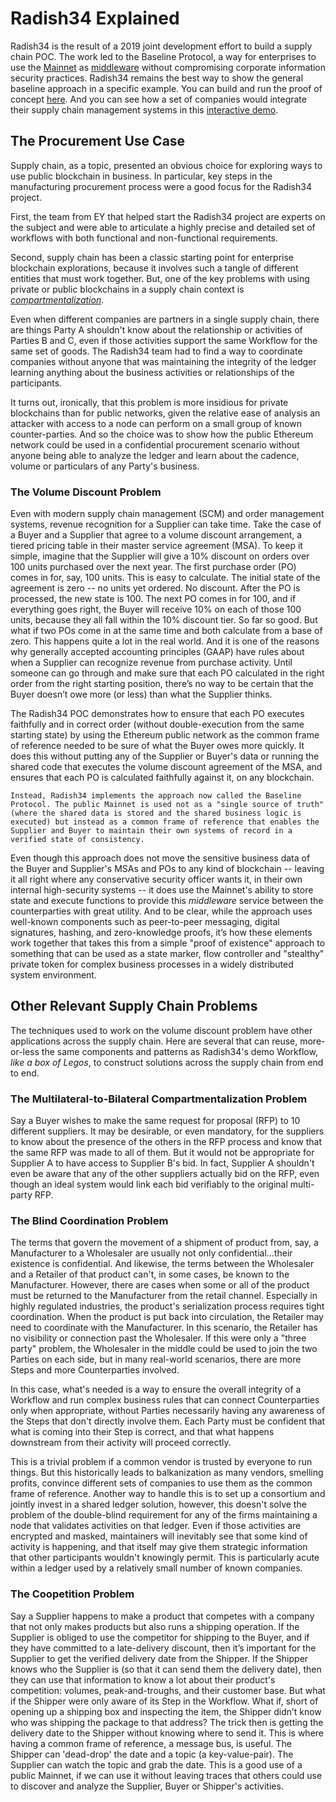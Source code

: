 # Radish34 Explained

Radish34 is the result of a 2019 joint development effort to build a supply chain POC. The work led to the Baseline Protocol, a way for enterprises to use the [Mainnet](../baseline-basics/glossary.md#mainnet) as [middleware](../baseline-basics/glossary.md#middleware) without compromising corporate information security practices. Radish34 remains the best way to show the general baseline approach in a specific example. You can build and run the proof of concept [here](radish34-poc.md). And you can see how a set of companies would integrate their supply chain management systems in this [interactive demo](radish34-demo.md).

## The Procurement Use Case

Supply chain, as a topic, presented an obvious choice for exploring ways to use public blockchain in business. In particular, key steps in the manufacturing procurement process were a good focus for the Radish34 project.

First, the team from EY that helped start the Radish34 project are experts on the subject and were able to articulate a highly precise and detailed set of workflows with both functional and non-functional requirements.

Second, supply chain has been a classic starting point for enterprise blockchain explorations, because it involves such a tangle of different entities that must work together. But, one of the key problems with using private or public blockchains in a supply chain context is [_compartmentalization_](../baseline-basics/glossary.md#atomic-compartmentalization).

Even when different companies are partners in a single supply chain, there are things Party A shouldn't know about the relationship or activities of Parties B and C, even if those activities support the same Workflow for the same set of goods. The Radish34 team had to find a way to coordinate companies without anyone that was maintaining the integrity of the ledger learning anything about the business activities or relationships of the participants.

It turns out, ironically, that this problem is more insidious for private blockchains than for public networks, given the relative ease of analysis an attacker with access to a node can perform on a small group of known counter-parties. And so the choice was to show how the public Ethereum network could be used in a confidential procurement scenario without anyone being able to analyze the ledger and learn about the cadence, volume or particulars of any Party's business.

### The Volume Discount Problem

Even with modern supply chain management \(SCM\) and order management systems, revenue recognition for a Supplier can take time. Take the case of a Buyer and a Supplier that agree to a volume discount arrangement, a tiered pricing table in their master service agreement \(MSA\). To keep it simple, imagine that the Supplier will give a 10% discount on orders over 100 units purchased over the next year. The first purchase order \(PO\) comes in for, say, 100 units. This is easy to calculate. The initial state of the agreement is zero -- no units yet ordered. No discount. After the PO is processed, the new state is 100. The next PO comes in for 100, and if everything goes right, the Buyer will receive 10% on each of those 100 units, because they all fall within the 10% discount tier. So far so good. But what if two POs come in at the same time and both calculate from a base of zero. This happens quite a lot in the real world. And it is one of the reasons why generally accepted accounting principles \(GAAP\) have rules about when a Supplier can recognize revenue from purchase activity. Until someone can go through and make sure that each PO calculated in the right order from the right starting position, there’s no way to be certain that the Buyer doesn’t owe more \(or less\) than what the Supplier thinks.

The Radish34 POC demonstrates how to ensure that each PO executes faithfully and in correct order \(without double-execution from the same starting state\) by using the Ethereum public network as the common frame of reference needed to be sure of what the Buyer owes more quickly. It does this without putting any of the Supplier or Buyer's data or running the shared code that executes the volume discount agreement of the MSA, and ensures that each PO is calculated faithfully against it, on any blockchain.

`Instead, Radish34 implements the approach now called the Baseline Protocol. The public Mainnet is used not as a "single source of truth" (where the shared data is stored and the shared business logic is executed) but instead as a common frame of reference that enables the Supplier and Buyer to maintain their own systems of record in a verified state of consistency.`

Even though this approach does not move the sensitive business data of the Buyer and Supplier's MSAs and POs to any kind of blockchain -- leaving it all right where any conservative security officer wants it, in their own internal high-security systems -- it does use the Mainnet's ability to store state and execute functions to provide this _middleware_ service between the counterparties with great utility. And to be clear, while the approach uses well-known components such as peer-to-peer messaging, digital signatures, hashing, and zero-knowledge proofs, it’s how these elements work together that takes this from a simple "proof of existence" approach to something that can be used as a state marker, flow controller and "stealthy" private token for complex business processes in a widely distributed system environment.

## Other Relevant Supply Chain Problems

The techniques used to work on the volume discount problem have other applications across the supply chain. Here are several that can reuse, more-or-less the same components and patterns as Radish34's demo Workflow, _like a box of Legos_, to construct solutions across the supply chain from end to end.

### The Multilateral-to-Bilateral Compartmentalization Problem

Say a Buyer wishes to make the same request for proposal \(RFP\) to 10 different suppliers. It may be desirable, or even mandatory, for the suppliers to know about the presence of the others in the RFP process and know that the same RFP was made to all of them. But it would not be appropriate for Supplier A to have access to Supplier B's bid. In fact, Supplier A shouldn't even be aware that any of the other suppliers actually bid on the RFP, even though an ideal system would link each bid verifiably to the original multi-party RFP.

### The Blind Coordination Problem

The terms that govern the movement of a shipment of product from, say, a Manufacturer to a Wholesaler are usually not only confidential...their existence is confidential. And likewise, the terms between the Wholesaler and a Retailer of that product can't, in some cases, be known to the Manufacturer. However, there are cases when some or all of the product must be returned to the Manufacturer from the retail channel. Especially in highly regulated industries, the product's serialization process requires tight coordination. When the product is put back into circulation, the Retailer may need to coordinate with the Manufacturer. In this scenario, the Retailer has no visibility or connection past the Wholesaler. If this were only a "three party" problem, the Wholesaler in the middle could be used to join the two Parties on each side, but in many real-world scenarios, there are more Steps and more Counterparties involved.

In this case, what's needed is a way to ensure the overall integrity of a Workflow and run complex business rules that can connect Counterparties only when appropriate, without Parties necessarily having any awareness of the Steps that don't directly involve them. Each Party must be confident that what is coming into their Step is correct, and that what happens downstream from their activity will proceed correctly.

This is a trivial problem if a common vendor is trusted by everyone to run things. But this historically leads to balkanization as many vendors, smelling profits, convince different sets of companies to use them as the common frame of reference. Another way to handle this is to set up a consortium and jointly invest in a shared ledger solution, however, this doesn't solve the problem of the double-blind requirement for any of the firms maintaining a node that validates activities on that ledger. Even if those activities are encrypted and masked, maintainers will inevitably see that some kind of activity is happening, and that itself may give them strategic information that other participants wouldn't knowingly permit. This is particularly acute within a ledger used by a relatively small number of known companies.

### The Coopetition Problem

Say a Supplier happens to make a product that competes with a company that not only makes products but also runs a shipping operation. If the Supplier is obliged to use the competitor for shipping to the Buyer, and if they have committed to a late-delivery discount, then it’s important for the Supplier to get the verified delivery date from the Shipper. If the Shipper knows who the Supplier is \(so that it can send them the delivery date\), then they can use that information to know a lot about their product's competition: volumes, peak-and-troughs, and their customer base. But what if the Shipper were only aware of its Step in the Workflow. What if, short of opening up a shipping box and inspecting the item, the Shipper didn’t know who was shipping the package to that address? The trick then is getting the delivery date to the Shipper without knowing where to send it. This is where having a common frame of reference, a message bus, is useful. The Shipper can 'dead-drop' the date and a topic \(a key-value-pair\). The Supplier can watch the topic and grab the date. This is a good use of a public Mainnet, if we can use it without leaving traces that others could use to discover and analyze the Supplier, Buyer or Shipper's activities.

